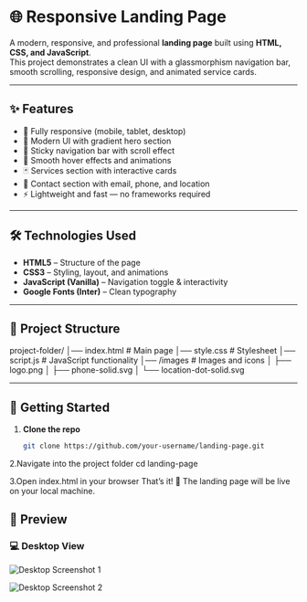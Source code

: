 # 🌐 Responsive Landing Page

A modern, responsive, and professional **landing page** built using **HTML, CSS, and JavaScript**.  
This project demonstrates a clean UI with a glassmorphism navigation bar, smooth scrolling, responsive design, and animated service cards.

---

## ✨ Features
- 📱 Fully responsive (mobile, tablet, desktop)  
- 🌈 Modern UI with gradient hero section  
- 🧭 Sticky navigation bar with scroll effect  
- 🎨 Smooth hover effects and animations  
- 🃏 Services section with interactive cards  
- 📩 Contact section with email, phone, and location  
- ⚡ Lightweight and fast — no frameworks required  

---

## 🛠️ Technologies Used
- **HTML5** – Structure of the page  
- **CSS3** – Styling, layout, and animations  
- **JavaScript (Vanilla)** – Navigation toggle & interactivity  
- **Google Fonts (Inter)** – Clean typography  

---

## 📂 Project Structure
project-folder/
│── index.html # Main page
│── style.css # Stylesheet
│── script.js # JavaScript functionality
│── /images # Images and icons
│ ├── logo.png
│ ├── phone-solid.svg
│ └── location-dot-solid.svg


---

## 🚀 Getting Started

1. **Clone the repo**
   ```bash
   git clone https://github.com/your-username/landing-page.git
2.Navigate into the project folder
cd landing-page

3.Open index.html in your browser
That’s it! 🎉 The landing page will be live on your local machine.


## 📸 Preview

### 💻 Desktop View
![Desktop Screenshot 1](images\screenshot2.png)

![Desktop Screenshot 2](images\screenshot2.png)
